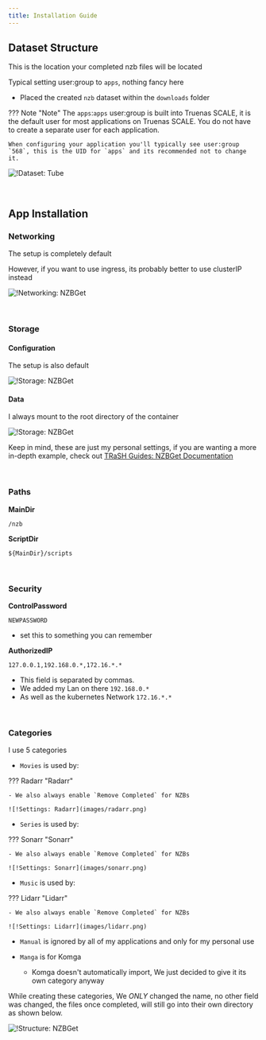 ```yaml
---
title: Installation Guide
---
```


## Dataset Structure

This is the location your completed nzb files will be located

Typical setting user:group to `apps`, nothing fancy here

- Placed the created `nzb` dataset within the `downloads` folder

??? Note "Note"
The `apps`:`apps` user:group is built into Truenas SCALE, it is the default user for most applications on Truenas SCALE. You do not have to create a separate user for each application.

    When configuring your application you'll typically see user:group `568`, this is the UID for `apps` and its recommended not to change it.

![!Dataset: Tube](images/dataset.png)

<br />

## App Installation

### Networking

The setup is completely default

However, if you want to use ingress, its probably better to use clusterIP instead

![!Networking: NZBGet](images/networking.png)

<br />

### Storage

#### Configuration

The setup is also default

![!Storage: NZBGet](images/storage_config.png)

#### Data

I always mount to the root directory of the container

![!Storage: NZBGet](images/storage_data.png)

Keep in mind, these are just my personal settings, if you are wanting a more in-depth example, check out [TRaSH Guides: NZBGet Documentation](https://trash-guides.info/Downloaders/NZBGet/Basic-Setup/)

<br />

### Paths

**MainDir**

```
/nzb
```

**ScriptDir**

```
${MainDir}/scripts
```

<br />

### Security

**ControlPassword**

```
NEWPASSWORD
```

- set this to something you can remember

**AuthorizedIP**

```
127.0.0.1,192.168.0.*,172.16.*.*
```

- This field is separated by commas.
- We added my Lan on there `192.168.0.*`
- As well as the kubernetes Network `172.16.*.*`

<br />

### Categories

I use 5 categories

- `Movies` is used by:

??? Radarr "Radarr"

    - We also always enable `Remove Completed` for NZBs

    ![!Settings: Radarr](images/radarr.png)

- `Series` is used by:

??? Sonarr "Sonarr"

    - We also always enable `Remove Completed` for NZBs

    ![!Settings: Sonarr](images/sonarr.png)

- `Music` is used by:

??? Lidarr "Lidarr"

    - We also always enable `Remove Completed` for NZBs

    ![!Settings: Lidarr](images/lidarr.png)

- `Manual` is ignored by all of my applications and only for my personal use

- `Manga` is for Komga
  - Komga doesn't automatically import, We just decided to give it its own category anyway

While creating these categories, We _ONLY_ changed the name, no other field was changed, the files once completed, will still go into their own directory as shown below.

![!Structure: NZBGet](images/catagories_files.png)

<br />
